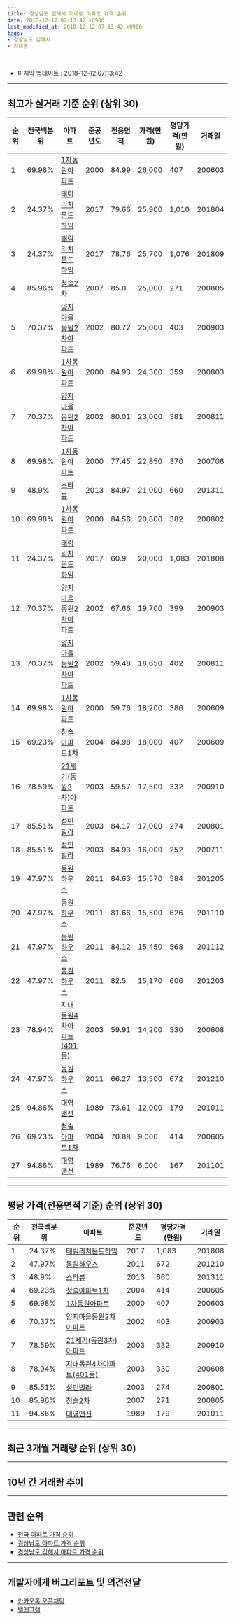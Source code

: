 ```yaml
---
title: 경상남도 김해시 지내동 아파트 가격 순위
date: 2018-12-12 07:13:42 +0900
last_modified_at: 2018-12-12 07:13:42 +0900
tags:
- 경상남도 김해시
- 지내동

---
```


* 마지막 업데이트 : 2018-12-12 07:13:42

---

## 최고가 실거래 기준 순위 (상위 30)


|순위|전국백분위|아파트|준공년도|전용면적|가격(만원)|평당가격(만원)|거래일|
|---|---|---|---|---|---|---|---|
|1|69.98%|[1차동원아파트](https://search.naver.com/search.naver?query=%EA%B2%BD%EC%83%81%EB%82%A8%EB%8F%84+%EA%B9%80%ED%95%B4%EC%8B%9C+%EC%A7%80%EB%82%B4%EB%8F%99+1%EC%B0%A8%EB%8F%99%EC%9B%90%EC%95%84%ED%8C%8C%ED%8A%B8)|2000|84.99|26,000|407|200603|
|2|24.37%|[태림리치몬드하임](https://search.naver.com/search.naver?query=%EA%B2%BD%EC%83%81%EB%82%A8%EB%8F%84+%EA%B9%80%ED%95%B4%EC%8B%9C+%EC%A7%80%EB%82%B4%EB%8F%99+%ED%83%9C%EB%A6%BC%EB%A6%AC%EC%B9%98%EB%AA%AC%EB%93%9C%ED%95%98%EC%9E%84)|2017|79.66|25,900|1,010|201804|
|3|24.37%|[태림리치몬드하임](https://search.naver.com/search.naver?query=%EA%B2%BD%EC%83%81%EB%82%A8%EB%8F%84+%EA%B9%80%ED%95%B4%EC%8B%9C+%EC%A7%80%EB%82%B4%EB%8F%99+%ED%83%9C%EB%A6%BC%EB%A6%AC%EC%B9%98%EB%AA%AC%EB%93%9C%ED%95%98%EC%9E%84)|2017|78.76|25,700|1,076|201809|
|4|85.96%|[청솔2차](https://search.naver.com/search.naver?query=%EA%B2%BD%EC%83%81%EB%82%A8%EB%8F%84+%EA%B9%80%ED%95%B4%EC%8B%9C+%EC%A7%80%EB%82%B4%EB%8F%99+%EC%B2%AD%EC%86%942%EC%B0%A8)|2007|85.0|25,000|271|200805|
|5|70.37%|[양지마을동원2차아파트](https://search.naver.com/search.naver?query=%EA%B2%BD%EC%83%81%EB%82%A8%EB%8F%84+%EA%B9%80%ED%95%B4%EC%8B%9C+%EC%A7%80%EB%82%B4%EB%8F%99+%EC%96%91%EC%A7%80%EB%A7%88%EC%9D%84%EB%8F%99%EC%9B%902%EC%B0%A8%EC%95%84%ED%8C%8C%ED%8A%B8)|2002|80.72|25,000|403|200903|
|6|69.98%|[1차동원아파트](https://search.naver.com/search.naver?query=%EA%B2%BD%EC%83%81%EB%82%A8%EB%8F%84+%EA%B9%80%ED%95%B4%EC%8B%9C+%EC%A7%80%EB%82%B4%EB%8F%99+1%EC%B0%A8%EB%8F%99%EC%9B%90%EC%95%84%ED%8C%8C%ED%8A%B8)|2000|84.93|24,300|359|200803|
|7|70.37%|[양지마을동원2차아파트](https://search.naver.com/search.naver?query=%EA%B2%BD%EC%83%81%EB%82%A8%EB%8F%84+%EA%B9%80%ED%95%B4%EC%8B%9C+%EC%A7%80%EB%82%B4%EB%8F%99+%EC%96%91%EC%A7%80%EB%A7%88%EC%9D%84%EB%8F%99%EC%9B%902%EC%B0%A8%EC%95%84%ED%8C%8C%ED%8A%B8)|2002|80.01|23,000|381|200811|
|8|69.98%|[1차동원아파트](https://search.naver.com/search.naver?query=%EA%B2%BD%EC%83%81%EB%82%A8%EB%8F%84+%EA%B9%80%ED%95%B4%EC%8B%9C+%EC%A7%80%EB%82%B4%EB%8F%99+1%EC%B0%A8%EB%8F%99%EC%9B%90%EC%95%84%ED%8C%8C%ED%8A%B8)|2000|77.45|22,850|370|200706|
|9|48.9%|[스타뷰](https://search.naver.com/search.naver?query=%EA%B2%BD%EC%83%81%EB%82%A8%EB%8F%84+%EA%B9%80%ED%95%B4%EC%8B%9C+%EC%A7%80%EB%82%B4%EB%8F%99+%EC%8A%A4%ED%83%80%EB%B7%B0)|2013|84.97|21,000|660|201311|
|10|69.98%|[1차동원아파트](https://search.naver.com/search.naver?query=%EA%B2%BD%EC%83%81%EB%82%A8%EB%8F%84+%EA%B9%80%ED%95%B4%EC%8B%9C+%EC%A7%80%EB%82%B4%EB%8F%99+1%EC%B0%A8%EB%8F%99%EC%9B%90%EC%95%84%ED%8C%8C%ED%8A%B8)|2000|84.56|20,800|382|200802|
|11|24.37%|[태림리치몬드하임](https://search.naver.com/search.naver?query=%EA%B2%BD%EC%83%81%EB%82%A8%EB%8F%84+%EA%B9%80%ED%95%B4%EC%8B%9C+%EC%A7%80%EB%82%B4%EB%8F%99+%ED%83%9C%EB%A6%BC%EB%A6%AC%EC%B9%98%EB%AA%AC%EB%93%9C%ED%95%98%EC%9E%84)|2017|60.9|20,000|1,083|201808|
|12|70.37%|[양지마을동원2차아파트](https://search.naver.com/search.naver?query=%EA%B2%BD%EC%83%81%EB%82%A8%EB%8F%84+%EA%B9%80%ED%95%B4%EC%8B%9C+%EC%A7%80%EB%82%B4%EB%8F%99+%EC%96%91%EC%A7%80%EB%A7%88%EC%9D%84%EB%8F%99%EC%9B%902%EC%B0%A8%EC%95%84%ED%8C%8C%ED%8A%B8)|2002|67.66|19,700|399|200903|
|13|70.37%|[양지마을동원2차아파트](https://search.naver.com/search.naver?query=%EA%B2%BD%EC%83%81%EB%82%A8%EB%8F%84+%EA%B9%80%ED%95%B4%EC%8B%9C+%EC%A7%80%EB%82%B4%EB%8F%99+%EC%96%91%EC%A7%80%EB%A7%88%EC%9D%84%EB%8F%99%EC%9B%902%EC%B0%A8%EC%95%84%ED%8C%8C%ED%8A%B8)|2002|59.48|18,650|402|200811|
|14|69.98%|[1차동원아파트](https://search.naver.com/search.naver?query=%EA%B2%BD%EC%83%81%EB%82%A8%EB%8F%84+%EA%B9%80%ED%95%B4%EC%8B%9C+%EC%A7%80%EB%82%B4%EB%8F%99+1%EC%B0%A8%EB%8F%99%EC%9B%90%EC%95%84%ED%8C%8C%ED%8A%B8)|2000|59.76|18,200|386|200609|
|15|69.23%|[청솔아파트1차](https://search.naver.com/search.naver?query=%EA%B2%BD%EC%83%81%EB%82%A8%EB%8F%84+%EA%B9%80%ED%95%B4%EC%8B%9C+%EC%A7%80%EB%82%B4%EB%8F%99+%EC%B2%AD%EC%86%94%EC%95%84%ED%8C%8C%ED%8A%B81%EC%B0%A8)|2004|84.98|18,000|407|200609|
|16|78.59%|[21세기(동원3차)아파트](https://search.naver.com/search.naver?query=%EA%B2%BD%EC%83%81%EB%82%A8%EB%8F%84+%EA%B9%80%ED%95%B4%EC%8B%9C+%EC%A7%80%EB%82%B4%EB%8F%99+21%EC%84%B8%EA%B8%B0%28%EB%8F%99%EC%9B%903%EC%B0%A8%29%EC%95%84%ED%8C%8C%ED%8A%B8)|2003|59.57|17,500|332|200910|
|17|85.51%|[성민빌라](https://search.naver.com/search.naver?query=%EA%B2%BD%EC%83%81%EB%82%A8%EB%8F%84+%EA%B9%80%ED%95%B4%EC%8B%9C+%EC%A7%80%EB%82%B4%EB%8F%99+%EC%84%B1%EB%AF%BC%EB%B9%8C%EB%9D%BC)|2003|84.17|17,000|274|200801|
|18|85.51%|[성민빌라](https://search.naver.com/search.naver?query=%EA%B2%BD%EC%83%81%EB%82%A8%EB%8F%84+%EA%B9%80%ED%95%B4%EC%8B%9C+%EC%A7%80%EB%82%B4%EB%8F%99+%EC%84%B1%EB%AF%BC%EB%B9%8C%EB%9D%BC)|2003|84.93|16,000|252|200711|
|19|47.97%|[동원하우스](https://search.naver.com/search.naver?query=%EA%B2%BD%EC%83%81%EB%82%A8%EB%8F%84+%EA%B9%80%ED%95%B4%EC%8B%9C+%EC%A7%80%EB%82%B4%EB%8F%99+%EB%8F%99%EC%9B%90%ED%95%98%EC%9A%B0%EC%8A%A4)|2011|84.63|15,570|584|201205|
|20|47.97%|[동원하우스](https://search.naver.com/search.naver?query=%EA%B2%BD%EC%83%81%EB%82%A8%EB%8F%84+%EA%B9%80%ED%95%B4%EC%8B%9C+%EC%A7%80%EB%82%B4%EB%8F%99+%EB%8F%99%EC%9B%90%ED%95%98%EC%9A%B0%EC%8A%A4)|2011|81.66|15,500|626|201110|
|21|47.97%|[동원하우스](https://search.naver.com/search.naver?query=%EA%B2%BD%EC%83%81%EB%82%A8%EB%8F%84+%EA%B9%80%ED%95%B4%EC%8B%9C+%EC%A7%80%EB%82%B4%EB%8F%99+%EB%8F%99%EC%9B%90%ED%95%98%EC%9A%B0%EC%8A%A4)|2011|84.12|15,450|568|201112|
|22|47.97%|[동원하우스](https://search.naver.com/search.naver?query=%EA%B2%BD%EC%83%81%EB%82%A8%EB%8F%84+%EA%B9%80%ED%95%B4%EC%8B%9C+%EC%A7%80%EB%82%B4%EB%8F%99+%EB%8F%99%EC%9B%90%ED%95%98%EC%9A%B0%EC%8A%A4)|2011|82.5|15,170|606|201203|
|23|78.94%|[지내동원4차아파트(401동)](https://search.naver.com/search.naver?query=%EA%B2%BD%EC%83%81%EB%82%A8%EB%8F%84+%EA%B9%80%ED%95%B4%EC%8B%9C+%EC%A7%80%EB%82%B4%EB%8F%99+%EC%A7%80%EB%82%B4%EB%8F%99%EC%9B%904%EC%B0%A8%EC%95%84%ED%8C%8C%ED%8A%B8%28401%EB%8F%99%29)|2003|59.91|14,200|330|200608|
|24|47.97%|[동원하우스](https://search.naver.com/search.naver?query=%EA%B2%BD%EC%83%81%EB%82%A8%EB%8F%84+%EA%B9%80%ED%95%B4%EC%8B%9C+%EC%A7%80%EB%82%B4%EB%8F%99+%EB%8F%99%EC%9B%90%ED%95%98%EC%9A%B0%EC%8A%A4)|2011|66.27|13,500|672|201210|
|25|94.86%|[대영맨션](https://search.naver.com/search.naver?query=%EA%B2%BD%EC%83%81%EB%82%A8%EB%8F%84+%EA%B9%80%ED%95%B4%EC%8B%9C+%EC%A7%80%EB%82%B4%EB%8F%99+%EB%8C%80%EC%98%81%EB%A7%A8%EC%85%98)|1989|73.61|12,000|179|201011|
|26|69.23%|[청솔아파트1차](https://search.naver.com/search.naver?query=%EA%B2%BD%EC%83%81%EB%82%A8%EB%8F%84+%EA%B9%80%ED%95%B4%EC%8B%9C+%EC%A7%80%EB%82%B4%EB%8F%99+%EC%B2%AD%EC%86%94%EC%95%84%ED%8C%8C%ED%8A%B81%EC%B0%A8)|2004|70.88|9,000|414|200605|
|27|94.86%|[대영맨션](https://search.naver.com/search.naver?query=%EA%B2%BD%EC%83%81%EB%82%A8%EB%8F%84+%EA%B9%80%ED%95%B4%EC%8B%9C+%EC%A7%80%EB%82%B4%EB%8F%99+%EB%8C%80%EC%98%81%EB%A7%A8%EC%85%98)|1989|76.76|6,000|167|201101|


---

## 평당 가격(전용면적 기준) 순위 (상위 30)


|순위|전국백분위|아파트|준공년도|평당가격(만원)|거래일|
|---|---|---|---|---|---|
|1|24.37%|[태림리치몬드하임](https://search.naver.com/search.naver?query=%EA%B2%BD%EC%83%81%EB%82%A8%EB%8F%84+%EA%B9%80%ED%95%B4%EC%8B%9C+%EC%A7%80%EB%82%B4%EB%8F%99+%ED%83%9C%EB%A6%BC%EB%A6%AC%EC%B9%98%EB%AA%AC%EB%93%9C%ED%95%98%EC%9E%84)|2017|1,083|201808|
|2|47.97%|[동원하우스](https://search.naver.com/search.naver?query=%EA%B2%BD%EC%83%81%EB%82%A8%EB%8F%84+%EA%B9%80%ED%95%B4%EC%8B%9C+%EC%A7%80%EB%82%B4%EB%8F%99+%EB%8F%99%EC%9B%90%ED%95%98%EC%9A%B0%EC%8A%A4)|2011|672|201210|
|3|48.9%|[스타뷰](https://search.naver.com/search.naver?query=%EA%B2%BD%EC%83%81%EB%82%A8%EB%8F%84+%EA%B9%80%ED%95%B4%EC%8B%9C+%EC%A7%80%EB%82%B4%EB%8F%99+%EC%8A%A4%ED%83%80%EB%B7%B0)|2013|660|201311|
|4|69.23%|[청솔아파트1차](https://search.naver.com/search.naver?query=%EA%B2%BD%EC%83%81%EB%82%A8%EB%8F%84+%EA%B9%80%ED%95%B4%EC%8B%9C+%EC%A7%80%EB%82%B4%EB%8F%99+%EC%B2%AD%EC%86%94%EC%95%84%ED%8C%8C%ED%8A%B81%EC%B0%A8)|2004|414|200605|
|5|69.98%|[1차동원아파트](https://search.naver.com/search.naver?query=%EA%B2%BD%EC%83%81%EB%82%A8%EB%8F%84+%EA%B9%80%ED%95%B4%EC%8B%9C+%EC%A7%80%EB%82%B4%EB%8F%99+1%EC%B0%A8%EB%8F%99%EC%9B%90%EC%95%84%ED%8C%8C%ED%8A%B8)|2000|407|200603|
|6|70.37%|[양지마을동원2차아파트](https://search.naver.com/search.naver?query=%EA%B2%BD%EC%83%81%EB%82%A8%EB%8F%84+%EA%B9%80%ED%95%B4%EC%8B%9C+%EC%A7%80%EB%82%B4%EB%8F%99+%EC%96%91%EC%A7%80%EB%A7%88%EC%9D%84%EB%8F%99%EC%9B%902%EC%B0%A8%EC%95%84%ED%8C%8C%ED%8A%B8)|2002|403|200903|
|7|78.59%|[21세기(동원3차)아파트](https://search.naver.com/search.naver?query=%EA%B2%BD%EC%83%81%EB%82%A8%EB%8F%84+%EA%B9%80%ED%95%B4%EC%8B%9C+%EC%A7%80%EB%82%B4%EB%8F%99+21%EC%84%B8%EA%B8%B0%28%EB%8F%99%EC%9B%903%EC%B0%A8%29%EC%95%84%ED%8C%8C%ED%8A%B8)|2003|332|200910|
|8|78.94%|[지내동원4차아파트(401동)](https://search.naver.com/search.naver?query=%EA%B2%BD%EC%83%81%EB%82%A8%EB%8F%84+%EA%B9%80%ED%95%B4%EC%8B%9C+%EC%A7%80%EB%82%B4%EB%8F%99+%EC%A7%80%EB%82%B4%EB%8F%99%EC%9B%904%EC%B0%A8%EC%95%84%ED%8C%8C%ED%8A%B8%28401%EB%8F%99%29)|2003|330|200608|
|9|85.51%|[성민빌라](https://search.naver.com/search.naver?query=%EA%B2%BD%EC%83%81%EB%82%A8%EB%8F%84+%EA%B9%80%ED%95%B4%EC%8B%9C+%EC%A7%80%EB%82%B4%EB%8F%99+%EC%84%B1%EB%AF%BC%EB%B9%8C%EB%9D%BC)|2003|274|200801|
|10|85.96%|[청솔2차](https://search.naver.com/search.naver?query=%EA%B2%BD%EC%83%81%EB%82%A8%EB%8F%84+%EA%B9%80%ED%95%B4%EC%8B%9C+%EC%A7%80%EB%82%B4%EB%8F%99+%EC%B2%AD%EC%86%942%EC%B0%A8)|2007|271|200805|
|11|94.86%|[대영맨션](https://search.naver.com/search.naver?query=%EA%B2%BD%EC%83%81%EB%82%A8%EB%8F%84+%EA%B9%80%ED%95%B4%EC%8B%9C+%EC%A7%80%EB%82%B4%EB%8F%99+%EB%8C%80%EC%98%81%EB%A7%A8%EC%85%98)|1989|179|201011|


---

## 최근 3개월 거래량 순위 (상위 30)


<div style="width:100%;">
    <canvas id="deal_count_ranking" height="250"></canvas>
</div>


<script>
new Chart(document.getElementById("deal_count_ranking"), {
    type: 'horizontalBar',
    data: {
        labels: ['1차동원아파트', '양지마을동원2차아파트', '21세기(동원3차)아파트'],
        datasets: [{
            label: '실거래 수',
            data: [3, 2, 1],
            borderColor: "rgba(255, 0, 128, 1)",
            backgroundColor: "rgba(255, 0, 128, 0.5)",
            fill: false,
        }]
    },
    options: {
        responsive: true,
        title: {
            display: true,
            text: '최근 3개월 거래량 순위'
        },
        tooltips: {
            mode: 'index',
            intersect: false,
            callbacks: {
                title: function(tooltipItems, data) {
                    return "실거래 수:";
                },
                label: function(tooltipItem, data) {
                    return data.labels[tooltipItem.index] + ": " + tooltipItem.xLabel;
                }
            }
        },
        hover: {
            mode: 'nearest',
            intersect: true
        },
        scales: {
            xAxes: [{
                display: true,
                scaleLabel: {
                    display: true,
                    labelString: '실거래 수'
                },
                ticks: {
                    suggestedMin: 0,
                }
            }],
            yAxes: [{
                display: true,
                ticks: {
                    autoSkip: false,
                    callback: function(value, index, values) {
                        if (value.length > 15)
                            return value.substr(0, 13) + "...";
                        else
                            return value;
                    }
                },
                scaleLabel: {
                    display: false,
                }
            }]
        }
    }
});

</script>


---

## 10년 간 거래량 추이


<div style="width:100%;">
    <canvas id="deal_progress" height="250"></canvas>
</div>

<script>
new Chart(document.getElementById("deal_progress"), {
    type: 'line',
    data: {
        labels: ['200812','200901','200902','200903','200904','200905','200906','200907','200908','200909','200910','200911','200912','201001','201002','201003','201004','201005','201006','201007','201008','201009','201010','201011','201012','201101','201102','201103','201104','201105','201106','201107','201108','201109','201110','201111','201112','201201','201202','201203','201204','201205','201206','201207','201208','201209','201210','201211','201212','201301','201302','201303','201304','201305','201306','201307','201308','201309','201310','201311','201312','201401','201402','201403','201404','201405','201406','201407','201408','201409','201410','201411','201412','201501','201502','201503','201504','201505','201506','201507','201508','201509','201510','201511','201512','201601','201602','201603','201604','201605','201606','201607','201608','201609','201610','201611','201612','201701','201702','201703','201704','201705','201706','201707','201708','201709','201710','201711','201712','201801','201802','201803','201804','201805','201806','201807','201808','201809','201810','201811','201812'],
        datasets: [{
            label: '실거래 수',
            pointRadius: 1,
            data: [22, 19, 20, 28, 20, 23, 15, 17, 19, 24, 18, 15, 26, 19, 12, 21, 13, 6, 23, 5, 10, 8, 14, 8, 7, 12, 10, 6, 8, 4, 0, 2, 8, 2, 4, 4, 9, 6, 6, 10, 10, 4, 7, 26, 5, 6, 11, 9, 9, 7, 9, 20, 13, 16, 10, 8, 7, 12, 12, 9, 14, 7, 12, 23, 14, 18, 6, 11, 13, 23, 22, 13, 8, 14, 12, 26, 15, 21, 13, 12, 10, 13, 11, 5, 8, 10, 7, 13, 10, 6, 2, 12, 11, 6, 22, 12, 7, 8, 5, 8, 3, 4, 8, 4, 3, 5, 5, 7, 4, 4, 3, 6, 2, 7, 2, 2, 8, 7, 3, 2, 1],
            borderColor: "rgba(255, 201, 14, 1)",
            backgroundColor: "rgba(255, 201, 14, 0.5)",
            fill: true,
        }]
    },
    options: {
        responsive: true,
        title: {
            display: true,
            text: '10년간 거래량 추이'
        },
        tooltips: {
            mode: 'index',
            intersect: false,
        },
        hover: {
            mode: 'nearest',
            intersect: true
        },
        scales: {
            xAxes: [{
                display: true,
                scaleLabel: {
                    display: true,
                    labelString: '년/월'
                }
            }],
            yAxes: [{
                display: true,
                ticks: {
                    suggestedMin: 0,
                },
                scaleLabel: {
                    display: true,
                    labelString: '실거래 수'
                }
            }]
        }
    }
});

</script>


---

## 관련 순위

- [전국 아파트 가격 순위](https://inasie.github.io/apt-ranking/전국)
- [경상남도 아파트 가격 순위](https://inasie.github.io/apt-ranking/경상남도)
- [경상남도 김해시 아파트 가격 순위](https://inasie.github.io/apt-ranking/경상남도-김해시)


---

## 개발자에게 버그리포트 및 의견전달

- [카카오톡 오픈채팅](https://open.kakao.com/o/gLJUAP4)
- [텔레그램](https://t.me/inasie)

